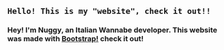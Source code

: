 ## `Hello! This is my "website", check it out!!`

### Hey! I'm Nuggy, an Italian Wannabe developer. This website was made with [Bootstrap!](https://getbootstrap.com) check it out!
